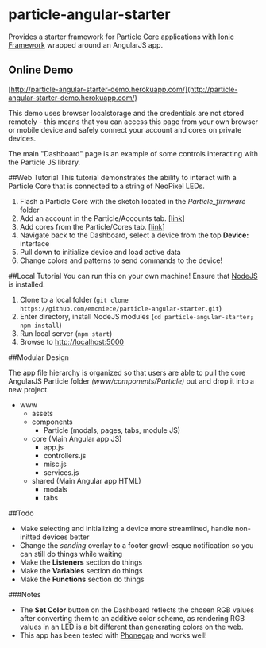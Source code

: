 # particle-angular-starter

Provides a starter framework for [Particle Core](https://www.Particle.io/) applications with [Ionic Framework](http://ionicframework.com/) wrapped around an AngularJS app.

## Online Demo
[http://particle-angular-starter-demo.herokuapp.com/](http://particle-angular-starter-demo.herokuapp.com/)

This demo uses browser localstorage and the credentials are not stored remotely - this means that you can access this page from your own browser or mobile device and safely connect your account and cores on private devices.

The main "Dashboard" page is an example of some controls interacting with the Particle JS library.

##Web Tutorial
This tutorial demonstrates the ability to interact with a Particle Core that is connected to a string of NeoPixel LEDs.

1. Flash a Particle Core with the sketch located in the *Particle_firmware* folder
1. Add an account in the Particle/Accounts tab. [[link](http://particle-angular-starter-demo.herokuapp.com/#/tab/Particle/accounts)]
1. Add cores from the Particle/Cores tab. [[link](http://particle-angular-starter-demo.herokuapp.com/#/tab/Particle/cores)]
1. Navigate back to the Dashboard, select a device from the top **Device:** interface
1. Pull down to initialize device and load active data
1. Change colors and patterns to send commands to the device!

##Local Tutorial
You can run this on your own machine! Ensure that [NodeJS](http://nodejs.org/download/) is installed.

1. Clone to a local folder (`git clone https://github.com/emcniece/particle-angular-starter.git`)
1. Enter directory, install NodeJS modules (`cd particle-angular-starter; npm install`)
1. Run local server (`npm start`)
1. Browse to [http://localhost:5000](http://localhost:5000)

##Modular Design

The app file hierarchy is organized so that users are able to pull the core AngularJS Particle folder *(www/components/Particle)* out and drop it into a new project.

- www
  - assets
  - components
    - Particle (modals, pages, tabs, module JS)
  - core (Main Angular app JS)
    - app.js
    - controllers.js
    - misc.js
    - services.js
  - shared (Main Angular app HTML)
    - modals
    - tabs


##Todo
- Make selecting and initializing a device more streamlined, handle non-initted devices better
- Change the _sending_ overlay to a footer growl-esque notification so you can still do things while waiting
- Make the **Listeners** section do things
- Make the **Variables** section do things
- Make the **Functions** section do things


###Notes

- The **Set Color** button on the Dashboard reflects the chosen RGB values after converting them to an additive color scheme, as rendering RGB values in an LED is a bit different than generating colors on the web.
- This app has been tested with [Phonegap](http://phonegap.com/) and works well!
